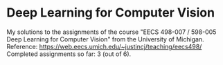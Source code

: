 # Deep Learning for Computer Vision
 My solutions to the assignments of the course "EECS 498-007 / 598-005 Deep Learning for Computer Vision" from the University of Michigan.  
 Reference: https://web.eecs.umich.edu/~justincj/teaching/eecs498/  
 Completed assignments so far: 3 (out of 6).
